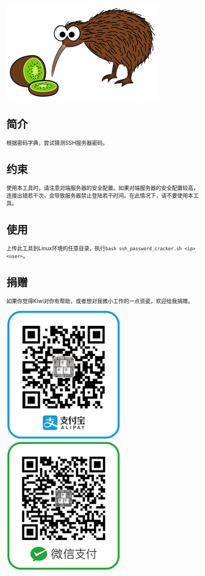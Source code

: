![kiwi and kiwi bird](images/kiwi_and_kiwi_bird.png)  

# 简介  

根据密码字典，尝试猜测SSH服务器密码。  

# 约束  

使用本工具时，请注意对端服务器的安全配置。如果对端服务器的安全配置较高，连接出错若干次，会导致服务器禁止登陆若干时间。在此情况下，请不要使用本工具。  

# 使用  

上传此工具到Linux环境的任意目录，执行`bash ssh_password_cracker.sh <ip> <user>`。  

# 捐赠  

如果你觉得Kiwi对你有帮助，或者想对我微小工作的一点资瓷，欢迎给我捐赠。  

<img src="images/qrcode_alipay.jpg"><img src="images/qrcode_wechat.jpg">  
